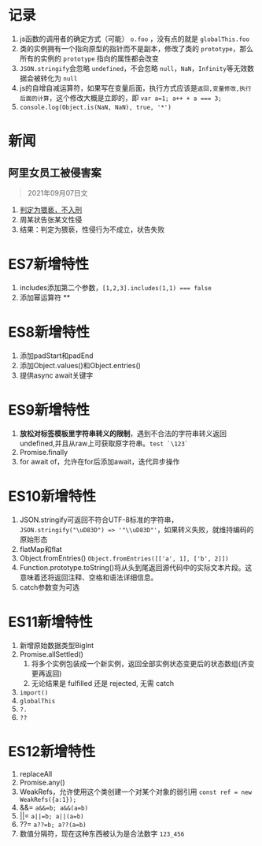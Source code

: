 # 记录
1. js函数的调用者的确定方式（可能） `o.foo` ，没有点的就是 `globalThis.foo`
2. 类的实例拥有一个指向原型的指针而不是副本，修改了类的 `prototype`，那么所有的实例的 `prototype` 指向的属性都会改变
3. `JSON.stringify`会忽略 `undefined`，不会忽略 `null`，`NaN`，`Infinity`等无效数据会被转化为 `null`
4. js的自增自减运算符，如果写在变量后面，执行方式应该是`返回,变量修改,执行后面的计算`，这个修改大概是立即的，即 `var a=1; a++ + a === 3;`
5. `console.log(Object.is(NaN, NaN), true, '*')`

# 新闻
## 阿里女员工被侵害案
> 2021年09月07日文
1. [判定为猥亵，不入刑](https://mbd.baidu.com/newspage/data/landingsuper?context=%7B%22nid%22%3A%22news_8665461110681100718%22%7D&n_type=-1&p_from=-1)
2. 周某状告张某文性侵
3. 结果：判定为猥亵，性侵行为不成立，状告失败


# ES7新增特性
1. includes添加第二个参数，`[1,2,3].includes(1,1) === false`
2. 添加幂运算符 \*\*
# ES8新增特性
1. 添加padStart和padEnd
2. 添加Object.values()和Object.entries()
3. 提供async await关键字
# ES9新增特性
1. **放松对标签模板里字符串转义的限制**，遇到不合法的字符串转义返回undefined,并且从raw上可获取原字符串。```test `\123` ```
2. Promise.finally
3. for await of，允许在for后添加await，迭代异步操作
# ES10新增特性
1. JSON.stringify可返回不符合UTF-8标准的字符串，`JSON.stringify("\uD83D") => '"\\uD83D"'`，如果转义失败，就维持编码的原始形态
2. flatMap和flat
3. Object.fromEntries()     `Object.fromEntries([['a', 1], ['b', 2]])`
4. Function.prototype.toString()将从头到尾返回源代码中的实际文本片段。这意味着还将返回注释、空格和语法详细信息。
5. catch参数变为可选
# ES11新增特性
1. 新增原始数据类型BigInt
2. Promise.allSettled()
   1. 将多个实例包装成一个新实例，返回全部实例状态变更后的状态数组(齐变更再返回)
   2. 无论结果是 fulfilled 还是 rejected, 无需 catch
3. `import()`
4. `globalThis`
5. `?.`
6. `??`
# ES12新增特性
1. replaceAll
2. Promise.any()
3. WeakRefs，允许使用这个类创建一个对某个对象的弱引用   `const ref = new WeakRefs({a:1});`
4. &&=  `a&&=b; a&&(a=b)`
5. ||=  `a||=b; a||(a=b)`
6. ??=  `a??=b; a??(a=b)`
7. 数值分隔符，现在这种东西被认为是合法数字 `123_456`